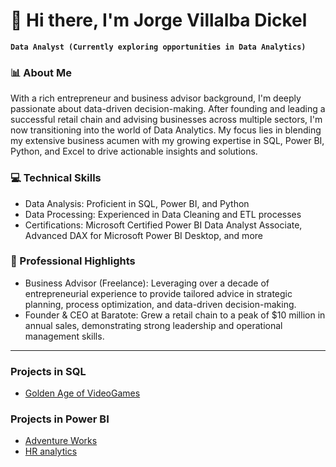 # 👋 Hi there, I'm Jorge Villalba Dickel

**`Data Analyst (Currently exploring opportunities in Data Analytics)`**

### 📊 About Me
With a rich entrepreneur and business advisor background, I'm deeply passionate about data-driven decision-making. After founding and leading a successful retail chain and advising businesses across multiple sectors, I'm now transitioning into the world of Data Analytics. My focus lies in blending my extensive business acumen with my growing expertise in SQL, Power BI, Python, and Excel to drive actionable insights and solutions.

### 💻 Technical Skills
- Data Analysis: Proficient in SQL, Power BI, and Python
- Data Processing: Experienced in Data Cleaning and ETL processes
- Certifications: Microsoft Certified Power BI Data Analyst Associate, Advanced DAX for Microsoft Power BI Desktop, and more

### 🌟 Professional Highlights
- Business Advisor (Freelance): Leveraging over a decade of entrepreneurial experience to provide tailored advice in strategic planning, process optimization, and data-driven decision-making.
- Founder & CEO at Baratote: Grew a retail chain to a peak of $10 million in annual sales, demonstrating strong leadership and operational management skills.

---
### Projects in SQL
- [Golden Age of VideoGames]([https://www.example.com](https://github.com/jvillalbadickel/golden_age_videogames))

### Projects in Power BI
- [Adventure Works]([https://www.example.com](https://app.powerbi.com/view?r=eyJrIjoiMjhkYjE1ZDktZDJjYS00MzkzLWJmYzAtNjJhMjJhOGE0MmNiIiwidCI6IjMxMTEyZTNkLWFlNzMtNDE5OC1hYjI0LTRkNDg0MjllNThjMyIsImMiOjR9&pageName=ReportSection))
- [HR analytics]([https://www.example.com](https://app.powerbi.com/view?r=eyJrIjoiODFiOTFhMzctYzUyOS00NWE5LThmOTQtMzAzM2E3ZTU3MGFhIiwidCI6IjMxMTEyZTNkLWFlNzMtNDE5OC1hYjI0LTRkNDg0MjllNThjMyIsImMiOjR9&pageName=ReportSection))


<!---
jvillalbadickel/jvillalbadickel is a ✨ special ✨ repository because its `README.md` (this file) appears on your GitHub profile.
You can click the Preview link to take a look at your changes.
--->
